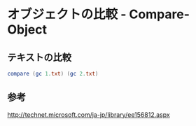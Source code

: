 ﻿# オブジェクトの比較 - Compare-Object

## テキストの比較

```powershell
compare (gc 1.txt) (gc 2.txt)
```

## 参考
http://technet.microsoft.com/ja-jp/library/ee156812.aspx
